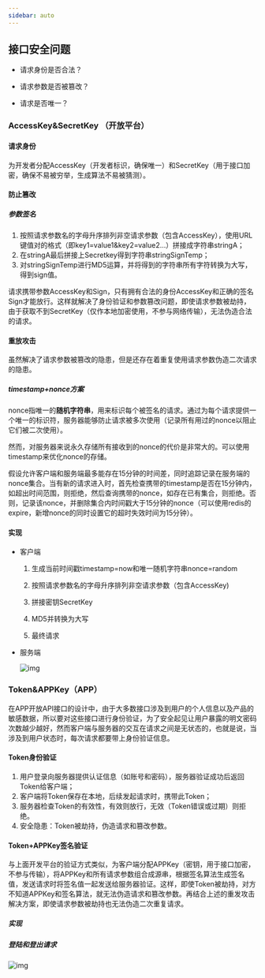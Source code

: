 ```yaml
---
sidebar: auto
---
```

## 接口安全问题

- 请求身份是否合法？

- 请求参数是否被篡改？


- 请求是否唯一？


### AccessKey&SecretKey （开放平台）

#### 请求身份

为开发者分配AccessKey（开发者标识，确保唯一）和SecretKey（用于接口加密，确保不易被穷举，生成算法不易被猜测）。

#### 防止篡改

##### 参数签名

1. 按照请求参数名的字母升序排列非空请求参数（包含AccessKey），使用URL键值对的格式（即key1=value1&key2=value2…）拼接成字符串stringA；
2. 在stringA最后拼接上Secretkey得到字符串stringSignTemp；
3. 对stringSignTemp进行MD5运算，并将得到的字符串所有字符转换为大写，得到sign值。

请求携带参数AccessKey和Sign，只有拥有合法的身份AccessKey和正确的签名Sign才能放行。这样就解决了身份验证和参数篡改问题，即使请求参数被劫持，由于获取不到SecretKey（仅作本地加密使用，不参与网络传输），无法伪造合法的请求。

#### 重放攻击

虽然解决了请求参数被篡改的隐患，但是还存在着重复使用请求参数伪造二次请求的隐患。

##### timestamp+nonce方案

nonce指唯一的**随机字符串**，用来标识每个被签名的请求。通过为每个请求提供一个唯一的标识符，服务器能够防止请求被多次使用（记录所有用过的nonce以阻止它们被二次使用）。

然而，对服务器来说永久存储所有接收到的nonce的代价是非常大的。可以使用timestamp来优化nonce的存储。

假设允许客户端和服务端最多能存在15分钟的时间差，同时追踪记录在服务端的nonce集合。当有新的请求进入时，首先检查携带的timestamp是否在15分钟内，如超出时间范围，则拒绝，然后查询携带的nonce，如存在已有集合，则拒绝。否则，记录该nonce，并删除集合内时间戳大于15分钟的nonce（可以使用redis的expire，新增nonce的同时设置它的超时失效时间为15分钟）。



#### 实现

- 客户端

  1. 生成当前时间戳timestamp=now和唯一随机字符串nonce=random

  1. 按照请求参数名的字母升序排列非空请求参数（包含AccessKey)

  1. 拼接密钥SecretKey

  1. MD5并转换为大写

  1. 最终请求

- 服务端

  ![img](https://s2.loli.net/2022/08/01/zJpgMmHt1vNuy5L.webp)

### Token&APPKey（APP）

在APP开放API接口的设计中，由于大多数接口涉及到用户的个人信息以及产品的敏感数据，所以要对这些接口进行身份验证，为了安全起见让用户暴露的明文密码次数越少越好，然而客户端与服务器的交互在请求之间是无状态的，也就是说，当涉及到用户状态时，每次请求都要带上身份验证信息。



#### Token身份验证

1. 用户登录向服务器提供认证信息（如账号和密码），服务器验证成功后返回Token给客户端；
2. 客户端将Token保存在本地，后续发起请求时，携带此Token；
3. 服务器检查Token的有效性，有效则放行，无效（Token错误或过期）则拒绝。
4. 安全隐患：Token被劫持，伪造请求和篡改参数。

#### Token+APPKey签名验证

与上面开发平台的验证方式类似，为客户端分配APPKey（密钥，用于接口加密，不参与传输），将APPKey和所有请求参数组合成源串，根据签名算法生成签名值，发送请求时将签名值一起发送给服务器验证。这样，即使Token被劫持，对方不知道APPKey和签名算法，就无法伪造请求和篡改参数。再结合上述的重发攻击解决方案，即使请求参数被劫持也无法伪造二次重复请求。

##### 实现

##### 登陆和登出请求

![img](https://i0.hdslb.com/bfs/article/c93b602b3cfb5ed8ebe9531b8f49cd5a410839a0.png@942w_479h_progressive.webp)
